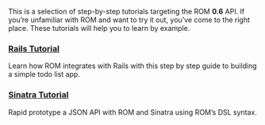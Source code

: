 This is a selection of step-by-step tutorials targeting the ROM **0.6** API. If you’re unfamiliar with ROM and want to try it out, you’ve come to the right place. These tutorials will help you to learn by example.

### [Rails Tutorial](/tutorials/rails)

Learn how ROM integrates with Rails with this step by step guide to building a simple todo list app.

### [Sinatra Tutorial](/tutorials/sinatra)

Rapid prototype a JSON API with ROM and Sinatra using ROM’s DSL syntax.
